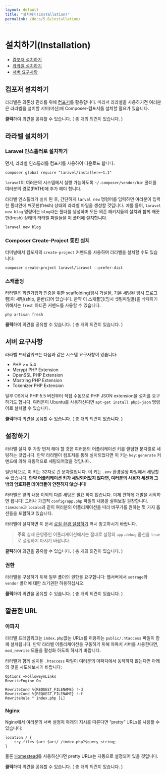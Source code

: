 ```yaml
---
layout: default
title: "설치하기(Installation)"
permalink: /docs/5.0/installation/
---
```


# 설치하기(Installation)

- [컴포저 설치하기](#install-composer)
- [라라벨 설치하기](#install-laravel)
- [서버 요구사항](#server-requirements)

<a name="install-composer"></a>
## 컴포저 설치하기

라라벨은 의존성 관리를 위해 [컴포저](http://getcomposer.org)를 활용합니다. 따라서 라라벨을 사용하기전 여러분은 라라벨을 설치할 서버(머신)에 Composer-컴포저를 설치할 필요가 있습니다.

<div class="chak-comment-wrap"><div class="chak-comment-widget" data-apikey="coe00da03b685a0dd18fb6a08af0923de0-laravel-korean-docs-설치하기(Installation)-컴포저 설치하기" ><i class="xi-message"></i> <strong>클릭</strong>하여 의견을 공유할 수 있습니다. ( 총 <span class="count"><i class="xi-spinner-5 xi-spin"></i></span>개의 의견이 있습니다. )</div></div>

<a name="install-laravel"></a>
## 라라벨 설치하기

### Laravel 인스톨러로 설치하기

먼저, 라라벨 인스톨러를 컴포저를 사용하여 다운로드 합니다.

	composer global require "laravel/installer=~1.1"

`laravel`이 여러분의 시스템에서 실행 가능하도록 `~/.composer/vendor/bin` 폴더를 여러분의 경로(PATH)에 추가 해야 합니다.

라라벨 인스톨러가 설치 된 후, 간단하게 `larval new` 명령어를 입력하면 여러분이 입력한 폴더안에 깨끗한(fresh) 상태의 라라벨 파일을 생성할 것입니다. 예를 들어, `laravel new blog` 명령어는 `blog`라는 폴더를 생성하며 모든 의존 패키지들의 설치와 함께 깨끗한(fresh) 상태의 라라벨 파일들을 이 폴더에 설치합니다.

	laravel new blog

### Composer Create-Project 통한 설치

터미널에서 컴포저의 `create-project` 커멘드를 사용하여 라라벨을 설치할 수도 있습니다:

	composer create-project laravel/laravel --prefer-dist

### 스캐폴딩

라라벨은 회원가입과 인증을 위한 scaffolding(임시 가설물, 기본 세팅된 임시 프로그램)이 세팅(ship, 운반)되어 있습니다. 만약 이 스캐폴딩(임시 셋팅파일들)을 삭제하기 위해서는 `fresh` 아티즌 커멘드를 사용할 수 있습니다.

	php artisan fresh

<div class="chak-comment-wrap"><div class="chak-comment-widget" data-apikey="coe00da03b685a0dd18fb6a08af0923de0-laravel-korean-docs-설치하기(Installation)-라라벨 설치하기" ><i class="xi-message"></i> <strong>클릭</strong>하여 의견을 공유할 수 있습니다. ( 총 <span class="count"><i class="xi-spinner-5 xi-spin"></i></span>개의 의견이 있습니다. )</div></div>

<a name="server-requirements"></a>
## 서버 요구사항

라라벨 프레임워크는 다음과 같은 시스템 요구사항이 있습니다:

- PHP >= 5.4
- Mcrypt PHP Extension
- OpenSSL PHP Extension
- Mbstring PHP Extension
- Tokenizer PHP Extension

일부 OS에서 PHP 5.5 버전부터 직접 수동으로 PHP JSON extension을 설치를 요구하기도 합니다. 여러분이 Ubuntu를 사용하신다면 `apt-get install php5-json` 명령어로 설치할 수 있습니다.

<div class="chak-comment-wrap"><div class="chak-comment-widget" data-apikey="coe00da03b685a0dd18fb6a08af0923de0-laravel-korean-docs-설치하기(Installation)-서버 요구사항" ><i class="xi-message"></i> <strong>클릭</strong>하여 의견을 공유할 수 있습니다. ( 총 <span class="count"><i class="xi-spinner-5 xi-spin"></i></span>개의 의견이 있습니다. )</div></div>

<a name="configuration"></a>
## 설정하기

라라벨 설치 후 가장 먼저 해야 할 것은 여러분의 어플리케이션 키를 랜덤한 문자열로 세팅하는 것입니다. 만약 라라벨이 컴포저를 통해 설치되었다면 이 키는 `key:generate` 커멘드에 의해 자동적으로 세팅되어졌을 것입니다.

일반적으로, 이 키는 32자로 긴 문자열입니다. 이 키는 `.env` 환경설정 파일에서 세팅할 수 있습니다.
**만약 어플리케이션 키가 세팅되어있지 않다면, 여러분의 사용자 세션과 그밖의 암호화된 데이터들이 안전하지 않습니다!**

라라벨은 앞의 내용 이외의 다른 세팅은 필요 하지 않습니다. 이제 편하게 개발을 시작하면 됩니다! 그러나 가급적 `config/app.php` 파일의 내용을 살펴보길 권장합니다. `timezone`과 `locale`과 같이 여러분의 어플리케이션을 따라 바꾸기를 원하는 몇 가지 옵션들을 포함하고 있습니다.

라라벨이 설치하면 이 문서 [로컬 환경 설정하기](/laravel-korean-docs/docs/5.0/configuration#environment-configuration)  역시 참고하시기 바랍니다.

> **주의** 실제 운영중인 어플리케이션에서는 절대로 설정의 `app.debug` 옵션을 `true`로 설정하지 마시기 바랍니다.

<div class="chak-comment-wrap"><div class="chak-comment-widget" data-apikey="coe00da03b685a0dd18fb6a08af0923de0-laravel-korean-docs-설치하기(Installation)-설정하기" ><i class="xi-message"></i> <strong>클릭</strong>하여 의견을 공유할 수 있습니다. ( 총 <span class="count"><i class="xi-spinner-5 xi-spin"></i></span>개의 의견이 있습니다. )</div></div>

<a name="permissions"></a>
### 권한

라라벨을 구성하기 위해 일부 폴더의 권한을 요구합니다: 웹서버에서 `sotrage`와 `vendor` 폴더에 대한 쓰기권한 허용하십시오.

<div class="chak-comment-wrap"><div class="chak-comment-widget" data-apikey="coe00da03b685a0dd18fb6a08af0923de0-laravel-korean-docs-설치하기(Installation)-권한" ><i class="xi-message"></i> <strong>클릭</strong>하여 의견을 공유할 수 있습니다. ( 총 <span class="count"><i class="xi-spinner-5 xi-spin"></i></span>개의 의견이 있습니다. )</div></div>

<a name="pretty-urls"></a>
## 깔끔한 URL

### 아파치

라라벨 프레임워크는 `index.php`없는 URLs를 허용하는 `public/.htaccess` 파일이 함께 설치됩니다. 만약 라라벨 어플리케이션을 구동하기 위해 아파치 서버를 사용한다면, `mod_rewrite` 모듈을 활성화 하도록 하시기 바랍니다.

라라벨과 함께 설치된 `.htaccess` 파일이 여러분의 아파치에서 동작하지 않는다면 아래의 것을 시도해보시기 바랍니다:

	Options +FollowSymLinks
	RewriteEngine On

	RewriteCond %{REQUEST_FILENAME} !-d
	RewriteCond %{REQUEST_FILENAME} !-f
	RewriteRule ^ index.php [L]

### Nginx

Nginx에서 여러분의 서버 설정이 아래의 지시를 따른다면 “pretty” URLs를 사용할 수 있습니다:

    location / {
        try_files $uri $uri/ /index.php?$query_string;
    }

물론 [Homestead](/laravel-korean-docs/docs/5.0/homestead)를 사용하신다면 pretty URLs는 자동으로 설정되어 있을 것입니다.

<div class="chak-comment-wrap"><div class="chak-comment-widget" data-apikey="coe00da03b685a0dd18fb6a08af0923de0-laravel-korean-docs-설치하기(Installation)-깔끔한 URL" ><i class="xi-message"></i> <strong>클릭</strong>하여 의견을 공유할 수 있습니다. ( 총 <span class="count"><i class="xi-spinner-5 xi-spin"></i></span>개의 의견이 있습니다. )</div></div>

